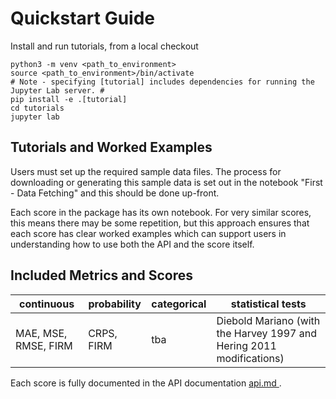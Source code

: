 # Quickstart Guide

Install and run tutorials, from a local checkout

```git clone git@github.com:nci/scores.git
python3 -m venv <path_to_environment>
source <path_to_environment>/bin/activate
# Note - specifying [tutorial] includes dependencies for running the Jupyter Lab server. #
pip install -e .[tutorial]   
cd tutorials
jupyter lab
```

## Tutorials and Worked Examples

Users must set up the required sample data files. The process for downloading or generating this sample data is set out in the notebook "First - Data Fetching" and this should be done up-front.

Each score in the package has its own notebook. For very similar scores, this means there may be some repetition, but this approach ensures that each score has clear worked examples which can support users in understanding how to use both the API and the score itself.

## Included Metrics and Scores

| continuous | probability | categorical | statistical tests      |
| ---------- | ----------- | ----------- |----------- |
| MAE, MSE, RMSE, FIRM | CRPS, FIRM |  tba | Diebold Mariano (with the Harvey 1997 and Hering 2011 modifications) |

Each score is fully documented in the API documentation [ api.md ](api.md). 